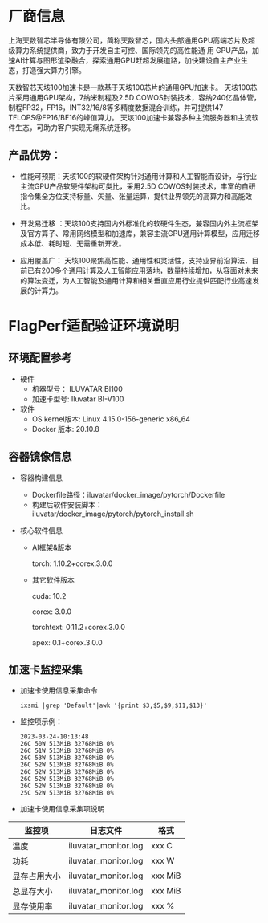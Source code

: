 # 厂商信息


上海天数智芯半导体有限公司，简称天数智芯，国内头部通用GPU高端芯片及超级算力系统提供商，致力于开发自主可控、国际领先的高性能通 用 GPU产品，加速AI计算与图形渲染融合，探索通用GPU赶超发展道路，加快建设自主产业生态，打造强大算力引擎。

天数智芯天垓100加速卡是一款基于天垓100芯片的通用GPU加速卡。 天垓100芯片采用通用GPU架构，7纳米制程及2.5D COWOS封装技术，容纳240亿晶体管，制程FP32，FP16，INT32/16/8等多精度数据混合训练，并可提供147 TFLOPS@FP16/BF16的峰值算力。  天垓100加速卡兼容多种主流服务器和主流软件生态，可助力客户实现无痛系统迁移。 

## 产品优势：

- 性能可预期：天垓100的软硬件架构针对通用计算和人工智能而设计，与行业主流GPU产品软硬件架构可类比，采用2.5D COWOS封装技术，丰富的自研指令集全方位支持标量、矢量、张量运算，提供业界领先的高算力和高能效比。

- 开发易迁移 ：天垓100支持国内外标准化的软硬件生态，兼容国内外主流框架及官方算子、常用网络模型和加速库，兼容主流GPU通用计算模型，应用迁移成本低、耗时短、无需重新开发。

- 应用覆盖广： 天垓100聚焦高性能、通用性和灵活性，支持业界前沿算法，目前已有200多个通用计算及人工智能应用落地，数量持续增加，从容面对未来的算法变迁，为人工智能及通用计算和相关垂直应用行业提供匹配行业高速发展的计算力。







# FlagPerf适配验证环境说明
## 环境配置参考
  - 硬件
    - 机器型号： ILUVATAR BI100
    - 加速卡型号: Iluvatar BI-V100
  - 软件
    - OS kernel版本: 
    Linux 4.15.0-156-generic x86_64
    - Docker 版本: 
    20.10.8

## 容器镜像信息
- 容器构建信息
  - Dockerfile路径：iluvatar/docker_image/pytorch/Dockerfile
  - 构建后软件安装脚本：iluvatar/docker_image/pytorch/pytorch_install.sh

- 核心软件信息 
  - AI框架&版本

    torch: 1.10.2+corex.3.0.0

  - 其它软件版本

    cuda: 10.2

    corex: 3.0.0

    torchtext: 0.11.2+corex.3.0.0

    apex: 0.1+corex.3.0.0



## 加速卡监控采集
- 加速卡使用信息采集命令
  
  ```shell 
  ixsmi |grep 'Default'|awk '{print $3,$5,$9,$11,$13}'
  ```
- 监控项示例：
    ```shell
    2023-03-24-10:13:48
    26C 50W 513MiB 32768MiB 0%
    26C 51W 513MiB 32768MiB 0%
    26C 53W 513MiB 32768MiB 0%
    26C 52W 513MiB 32768MiB 0%
    26C 52W 513MiB 32768MiB 0%
    26C 52W 513MiB 32768MiB 0%
    26C 52W 513MiB 32768MiB 0%
    25C 52W 513MiB 32768MiB 0%
    ```

- 加速卡使用信息采集项说明

|监控项| 日志文件 | 格式 |
|---|---|---|
|温度| iluvatar_monitor.log | xxx C |
|功耗 |iluvatar_monitor.log | xxx W |
|显存占用大小 |iluvatar_monitor.log |xxx MiB |
|总显存大小 |iluvatar_monitor.log |xxx MiB |
|显存使用率 |iluvatar_monitor.log |xxx % |



